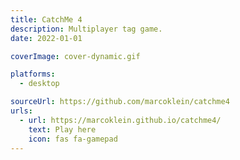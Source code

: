 ```yaml
---
title: CatchMe 4
description: Multiplayer tag game.
date: 2022-01-01

coverImage: cover-dynamic.gif

platforms:
  - desktop

sourceUrl: https://github.com/marcoklein/catchme4
urls:
  - url: https://marcoklein.github.io/catchme4/
    text: Play here
    icon: fas fa-gamepad
---
```

